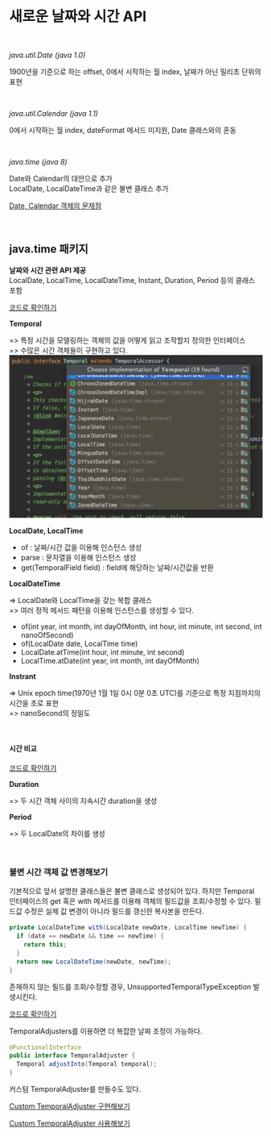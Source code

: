 # 새로운 날짜와 시간 API 

<br>

_java.util.Date (java 1.0)_

1900년을 기준으로 하는 offset, 0에서 시작하는 월 index, 날짜가 아닌 밀리초 단위의 표현

<br>

_java.util.Calendar (java 1.1)_

0에서 시작하는 월 index, dateFormat 메서드 미지원, Date 클래스와의 혼동

<br>

_java.time (java 8)_

Date와 Calendar의 대안으로 추가 <br>
LocalDate, LocalDateTime과 같은 불변 클래스 추가

[Date, Calendar 객체의 문제점](https://madplay.github.io/post/reasons-why-javas-date-and-calendar-was-bad)


<br>

## java.time 패키지

**날짜와 시간 관련 API 제공** <br>
LocalDate, LocalTime, LocalDateTime, Instant, Duration, Period 등의 클래스 포함

[코드로 확인하기](LocalDateTimeMain.java)



**Temporal** 

=> 특정 시간을 모델링하는 객체의 값을 어떻게 읽고 조작할지 정의한 인터페이스 <br>
=> 수많은 시간 객체들이 구현하고 있다. 
![Temporal 구현 객체 목록](../../../../../resources/modernjavainaction/chapter12/implement_Temporal.png)



**LocalDate, LocalTime**

- of : 날짜/시간 값을 이용해 인스턴스 생성
- parse : 문자열을 이용해 인스턴스 생성
- get(TemporalField field) : field에 해당하는 날짜/시간값을 반환



**LocalDateTime** 

=> LocalDate와 LocalTime을 갖는 복합 클래스 <br>=> 여러 정적 메서드 패턴을 이용해 인스턴스를 생성할 수 있다. 

- of(int year, int month, int dayOfMonth, int hour, int minute, int second, int nanoOfSecond)
- of(LocalDate date, LocalTime time)
- LocalDate.atTime(int hour, int minute, int second)
- LocalTime.atDate(int year, int month, int dayOfMonth)



**Instrant**

=> Unix epoch time(1970년 1월 1일 0시 0분 0초 UTC)를 기준으로 특정 지점까지의 시간을 초로 표현 <br>=> nanoSecond의 정밀도

<br>

#### 시간 비교

[코드로 확인하기](DateTimeDiff.java)



**Duration**

=> 두 시간 객체 사이의 지속시간 duration을 생성



**Period**

=> 두 LocalDate의 차이를 생성



<br>

### 불변 시간 객체 값 변경해보기

기본적으로 앞서 설명한 클래스들은 불변 클래스로 생성되어 있다. 하지만 Temporal 인터페이스의 get 혹은 with 메서드를 이용해 객체의 필드값을 조회/수정할 수 있다. 필드값 수정은 실제 값 변경이 아니라 필드를 갱신한 복사본을 만든다.

```java
private LocalDateTime with(LocalDate newDate, LocalTime newTime) {
  if (date == newDate && time == newTime) {
    return this;
  }
  return new LocalDateTime(newDate, newTime);
}
```

존재하지 않는 필드를 조회/수정할 경우, UnsupportedTemporalTypeException 발생시킨다. 

[코드로 확인하기](DateTimeChange.java)



TemporalAdjusters를 이용하면 더 복잡한 날짜 조정이 가능하다. 

```java
@FunctionalInterface
public interface TemporalAdjuster {
  Temporal adjustInto(Temporal temporal);
}
```



커스텀 TemporalAdjuster를 만들수도 있다. 

[Custom TemporalAdjuster 구현해보기](NextWorkingDay.java)

[Custom TemporalAdjuster 사용해보기](CustomTemporalAdjusterMain.java)
